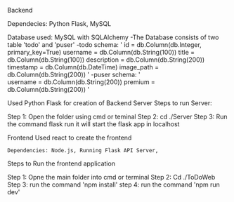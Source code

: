 Backend

Dependecies: Python Flask, MySQL

Database used: MySQL with SQLAlchemy
    -The Database consists of two table 'todo' and 'puser'
    -todo schema:
            '
            id = db.Column(db.Integer, primary_key=True)
            username = db.Column(db.String(100))
            title = db.Column(db.String(100))
            description = db.Column(db.String(200))
            timestamp = db.Column(db.DateTime)
            image_path = db.Column(db.String(200))
            '
    -puser schema:
            '    
            username = db.Column(db.String(200))
            premium = db.Column(db.String(200))
            '

Used Python Flask for creation of Backend Server
Steps to run Server:

Step 1: 
        Open the folder using cmd or teminal
Step 2:
        cd ./Server
Step 3:
        Run the command flask run
        it will start the flask app in localhost

Frontend
    Used react to create the frontend

    Dependencies: Node.js, Running Flask API Server,

Steps to Run the frontend application

Step 1:
        Opne the main folder into cmd or terminal
Step 2:
        Cd ./ToDoWeb
Step 3:
        run the command 'npm install'
step 4: 
        run the command 'npm run dev'